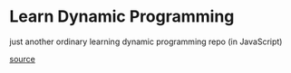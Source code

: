 # Learn Dynamic Programming

just another ordinary learning dynamic programming repo (in JavaScript)

[source](https://www.youtube.com/watch?v=oBt53YbR9Kk)